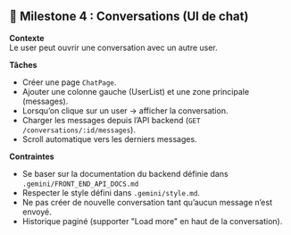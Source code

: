 ## 🎯 Milestone 4 : Conversations (UI de chat)
**Contexte**  
Le user peut ouvrir une conversation avec un autre user.

**Tâches**
- Créer une page `ChatPage`.
- Ajouter une colonne gauche (UserList) et une zone principale (messages).
- Lorsqu’on clique sur un user → afficher la conversation.
- Charger les messages depuis l’API backend (`GET /conversations/:id/messages`).
- Scroll automatique vers les derniers messages.

**Contraintes**
- Se baser sur la documentation du backend définie dans `.gemini/FRONT_END_API_DOCS.md`
- Respecter le style défini dans `.gemini/style.md`.
- Ne pas créer de nouvelle conversation tant qu’aucun message n’est envoyé.
- Historique paginé (supporter "Load more" en haut de la conversation).